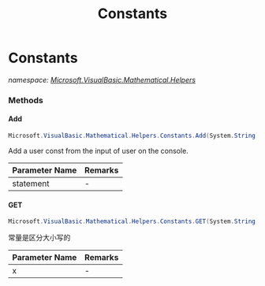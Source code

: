﻿---
title: Constants
---

# Constants
_namespace: [Microsoft.VisualBasic.Mathematical.Helpers](N-Microsoft.VisualBasic.Mathematical.Helpers.html)_





### Methods

#### Add
```csharp
Microsoft.VisualBasic.Mathematical.Helpers.Constants.Add(System.String)
```
Add a user const from the input of user on the console.

|Parameter Name|Remarks|
|--------------|-------|
|statement|-|


#### GET
```csharp
Microsoft.VisualBasic.Mathematical.Helpers.Constants.GET(System.String,System.Boolean@)
```
常量是区分大小写的

|Parameter Name|Remarks|
|--------------|-------|
|x|-|



